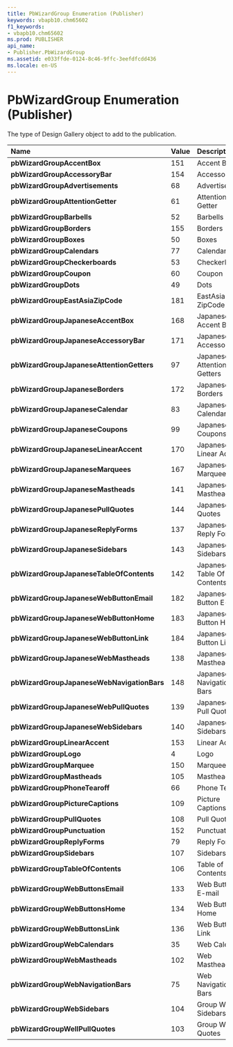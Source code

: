 ```yaml
---
title: PbWizardGroup Enumeration (Publisher)
keywords: vbapb10.chm65602
f1_keywords:
- vbapb10.chm65602
ms.prod: PUBLISHER
api_name:
- Publisher.PbWizardGroup
ms.assetid: e033ffde-0124-8c46-9ffc-3eefdfcdd436
ms.locale: en-US
---
```



# PbWizardGroup Enumeration (Publisher)

The type of Design Gallery object to add to the publication.



|**Name**|**Value**|**Description**|
|:-----|:-----|:-----|
| **pbWizardGroupAccentBox**|151|Accent Box|
| **pbWizardGroupAccessoryBar**|154|Accessory Bar|
| **pbWizardGroupAdvertisements**|68|Advertisements|
| **pbWizardGroupAttentionGetter**|61|Attention Getter|
| **pbWizardGroupBarbells**|52|Barbells|
| **pbWizardGroupBorders**|155|Borders|
| **pbWizardGroupBoxes**|50|Boxes|
| **pbWizardGroupCalendars**|77|Calendars|
| **pbWizardGroupCheckerboards**|53|Checkerboards|
| **pbWizardGroupCoupon**|60|Coupon|
| **pbWizardGroupDots**|49|Dots|
| **pbWizardGroupEastAsiaZipCode**|181|EastAsia ZipCode|
| **pbWizardGroupJapaneseAccentBox**|168|Japanese Accent Box|
| **pbWizardGroupJapaneseAccessoryBar**|171|Japanese Accessory Bar|
| **pbWizardGroupJapaneseAttentionGetters**|97|Japanese Attention Getters|
| **pbWizardGroupJapaneseBorders**|172|Japanese Borders|
| **pbWizardGroupJapaneseCalendar**|83|Japanese Calendar|
| **pbWizardGroupJapaneseCoupons**|99|Japanese Coupons|
| **pbWizardGroupJapaneseLinearAccent**|170|Japanese Linear Accent|
| **pbWizardGroupJapaneseMarquees**|167|Japanese Marquees|
| **pbWizardGroupJapaneseMastheads**|141|Japanese Mastheads|
| **pbWizardGroupJapanesePullQuotes**|144|Japanese Pull Quotes|
| **pbWizardGroupJapaneseReplyForms**|137|Japanese Reply Forms|
| **pbWizardGroupJapaneseSidebars**|143|Japanese Sidebars|
| **pbWizardGroupJapaneseTableOfContents**|142|Japanese Table Of Contents|
| **pbWizardGroupJapaneseWebButtonEmail**|182|Japanese Web Button E-mail|
| **pbWizardGroupJapaneseWebButtonHome**|183|Japanese Web Button Home|
| **pbWizardGroupJapaneseWebButtonLink**|184|Japanese Web Button Link|
| **pbWizardGroupJapaneseWebMastheads**|138|Japanese Web Mastheads|
| **pbWizardGroupJapaneseWebNavigationBars**|148|Japanese Web Navigation Bars|
| **pbWizardGroupJapaneseWebPullQuotes**|139|Japanese Web Pull Quotes|
| **pbWizardGroupJapaneseWebSidebars**|140|Japanese Web Sidebars|
| **pbWizardGroupLinearAccent**|153|Linear Accent|
| **pbWizardGroupLogo**|4|Logo|
| **pbWizardGroupMarquee**|150|Marquee|
| **pbWizardGroupMastheads**|105|Mastheads|
| **pbWizardGroupPhoneTearoff**|66|Phone Tearoff|
| **pbWizardGroupPictureCaptions**|109|Picture Captions|
| **pbWizardGroupPullQuotes**|108|Pull Quotes|
| **pbWizardGroupPunctuation**|152|Punctuation|
| **pbWizardGroupReplyForms**|79|Reply Forms|
| **pbWizardGroupSidebars**|107|Sidebars|
| **pbWizardGroupTableOfContents**|106|Table of Contents|
| **pbWizardGroupWebButtonsEmail**|133|Web Buttons E-mail|
| **pbWizardGroupWebButtonsHome**|134|Web Buttons Home|
| **pbWizardGroupWebButtonsLink**|136|Web Buttons Link|
| **pbWizardGroupWebCalendars**|35|Web Calendars|
| **pbWizardGroupWebMastheads**|102|Web Mastheads|
| **pbWizardGroupWebNavigationBars**|75|Web Navigation Bars|
| **pbWizardGroupWebSidebars**|104|Group Web Sidebars|
| **pbWizardGroupWellPullQuotes**|103|Group Well Pull Quotes|

